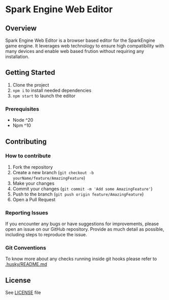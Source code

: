 # Spark Engine Web Editor

## Overview

Spark Engine Web Editor is a browser based editor for the SparkEngine game engine.
It leverages web technology to ensure high compatibility with many devices and enable web based frution without requiring any installation.

## Getting Started

1) Clone the project
2) `npm i` to install needed dependencies
3) `npm start` to launch the editor

### Prerequisites

* Node ^20
* Npm ^10

## Contributing

### How to contribute

1. Fork the repository
2. Create a new branch (`git checkout -b yourName/feature/AmazingFeature`)
3. Make your changes
4. Commit your changes (`git commit -m 'Add some AmazingFeature'`)
5. Push to the branch (`git push origin feature/AmazingFeature`)
6. Open a Pull Request

### Reporting Issues

If you encounter any bugs or have suggestions for improvements, please open an issue on our GitHub repository. Provide as much detail as possible, including steps to reproduce the issue.

### Git Conventions

To know more about any checks running inside git hooks please refer to [.husky/README.md](.husky/README.md)

## License

See [LICENSE](LICENSE) file
